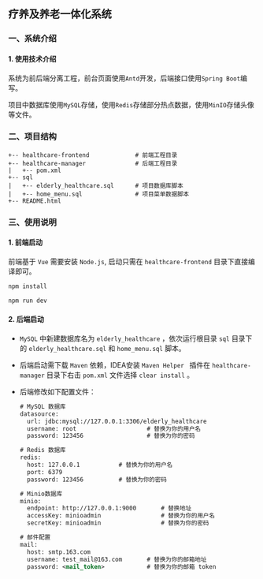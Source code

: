 ## 疗养及养老一体化系统

### 一、系统介绍

#### 1. 使用技术介绍

系统为前后端分离工程，前台页面使用``Antd``开发，后端接口使用``Spring Boot``编写。

项目中数据库使用``MySQL``存储，使用``Redis``存储部分热点数据，使用``MinIO``存储头像等文件。



### 二、项目结构

```
+-- healthcare-frontend				# 前端工程目录
+-- healthcare-manager				# 后端工程目录
|   +-- pom.xml
+-- sql								
|   +-- elderly_healthcare.sql		# 项目数据库脚本    
|   +-- home_menu.sql				# 项目菜单数据脚本
+-- README.html 					
```



### 三、使用说明

#### 1. 前端启动

前端基于 ``Vue`` 需要安装 ``Node.js``, 启动只需在 ``healthcare-frontend`` 目录下直接编译即可。

```bash
npm install

npm run dev
```



#### 2. 后端启动

- ``MySQL`` 中新建数据库名为 ``elderly_healthcare`` ，依次运行根目录 ``sql`` 目录下的 ``elderly_healthcare.sql`` 和 ``home_menu.sql``  脚本。

- 后端启动需下载 ``Maven`` 依赖，IDEA安装 ``Maven Helper `` 插件在 ``healthcare-manager`` 目录下右击 ``pom.xml`` 文件选择 ``clear install`` 。

- 后端修改如下配置文件：

    ```xml
    # MySQL 数据库
    datasource:
      url: jdbc:mysql://127.0.0.1:3306/elderly_healthcare
      username: root			      	# 替换为你的用户名
      password: 123456			    	# 替换为你的密码
    
    # Redis 数据库
    redis:
      host: 127.0.0.1		  	# 替换为你的用户名
      port: 6379					
      password: 123456			# 替换为你的密码
    
    # Minio数据库
    minio:
      endpoint: http://127.0.0.1:9000		# 替换地址
      accessKey: minioadmin                 # 替换为你的用户名
      secretKey: minioadmin			      	# 替换为你的密码
    
    # 邮件配置
    mail:
      host: smtp.163.com
      username: test_mail@163.com	   	# 替换为你的邮箱地址
      password: <mail_token>    	  	# 替换为你的邮箱 token
    ```
